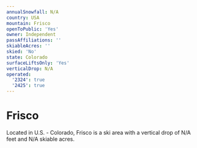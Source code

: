 ```yaml
---
annualSnowfall: N/A
country: USA
mountain: Frisco
openToPublic: 'Yes'
owner: Independent
passAffiliations: ''
skiableAcres: ''
skied: 'No'
state: Colorado
surfaceLiftsOnly: 'Yes'
verticalDrop: N/A
operated:
  '2324': true
  '2425': true
---
```



# Frisco

Located in U.S. - Colorado, Frisco is a ski area with a vertical drop of N/A feet and N/A skiable acres.
